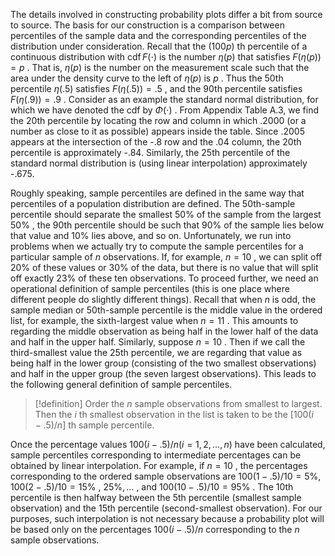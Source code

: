 The details involved in constructing probability plots differ a bit from source to source. The basis for our construction is a comparison between percentiles of the sample data and the corresponding percentiles of the distribution under consideration. Recall that the $\left( {100p}\right)$ th percentile of a continuous distribution with $\operatorname{cdf}F\left( \cdot \right)$ is the number $\eta \left( p\right)$ that satisfies $F\left( {\eta \left( p\right) }\right) = p$ . That is, $\eta \left( p\right)$ is the number on the measurement scale such that the area under the density curve to the left of $\eta \left( p\right)$ is $p$ . Thus the 50th percentile $\eta \left( {.5}\right)$ satisfies $F\left( {\eta \left( {.5}\right) }\right) = {.5}$ , and the 90th percentile satisfies $F\left( {\eta \left( {.9}\right) }\right) = {.9}$ . Consider as an example the standard normal distribution, for which we have denoted the cdf by $\Phi \left( \cdot \right)$ . From Appendix Table A.3, we find the 20th percentile by locating the row and column in which .2000 (or a number as close to it as possible) appears inside the table. Since .2005 appears at the intersection of the -.8 row and the .04 column, the 20th percentile is approximately -.84. Similarly, the 25th percentile of the standard normal distribution is (using linear interpolation) approximately -.675.

Roughly speaking, sample percentiles are defined in the same way that percentiles of a population distribution are defined. The 50th-sample percentile should separate the smallest ${50}\%$ of the sample from the largest ${50}\%$ , the 90th percentile should be such that ${90}\%$ of the sample lies below that value and ${10}\%$ lies above, and so on. Unfortunately, we run into problems when we actually try to compute the sample percentiles for a particular sample of $n$ observations. If, for example, $n = {10}$ , we can split off ${20}\%$ of these values or ${30}\%$ of the data, but there is no value that will split off exactly ${23}\%$ of these ten observations. To proceed further, we need an operational definition of sample percentiles (this is one place where different people do slightly different things). Recall that when $n$ is odd, the sample median or 50th-sample percentile is the middle value in the ordered list, for example, the sixth-largest value when $n = {11}$ . This amounts to regarding the middle observation as being half in the lower half of the data and half in the upper half. Similarly, suppose $n = {10}$ . Then if we call the third-smallest value the 25th percentile, we are regarding that value as being half in the lower group (consisting of the two smallest observations) and half in the upper group (the seven largest observations). This leads to the following general definition of sample percentiles.

> [!definition]
> Order the $n$ sample observations from smallest to largest. Then the $i$ th smallest observation in the list is taken to be the $\left\lbrack {{100}\left( {i - {.5}}\right) /n}\right\rbrack$ th sample percentile.

Once the percentage values ${100}\left( {i - {.5}}\right) /n\left( {i = 1,2,\ldots , n}\right)$ have been calculated, sample percentiles corresponding to intermediate percentages can be obtained by linear interpolation. For example, if $n = {10}$ , the percentages corresponding to the ordered sample observations are ${100}\left( {1 - {.5}}\right) /{10} = 5\% ,{100}\left( {2 - {.5}}\right) /{10} = {15}\%$ , ${25}\% ,\ldots$ , and ${100}\left( {{10} - {.5}}\right) /{10} = {95}\%$ . The 10th percentile is then halfway between the 5th percentile (smallest sample observation) and the 15th percentile (second-smallest observation). For our purposes, such interpolation is not necessary because a probability plot will be based only on the percentages ${100}\left( {i - {.5}}\right) /n$ corresponding to the $n$ sample observations.